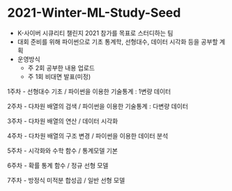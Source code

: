 # 2021-Winter-ML-Study-Seed

- K-사이버 시큐리티 챌린지 2021 참가를 목표로 스터디하는 팀
- 대회 준비를 위해 파이썬으로 기초 통계학, 선형대수, 데이터 시각화 등을 공부할 계획
- 운영방식
  - 주 2회 공부한 내용 업로드
  - 주 1회 비대면 발표(미정)



1주차 - 
선형대수 기초 / 
파이썬을 이용한 기술통계 : 1변량 데이터

2주차 - 
다차원 배열의 검색 / 
파이썬을 이용한 기술통계 : 다변량 데이터

3주차 -
다차원 배열의 연산 / 
데이터 시각화

4주차 - 
다차원 배열의 구조 변경 / 
파이썬을 이용한 데이터 분석

5주차 -
시각화와 수학 함수 / 
통계모델 기본

6주차 - 
확률 통계 함수 / 
정규 선형 모델

7주차 - 
방정식 미적분 합성곱 / 
일반 선형 모델
